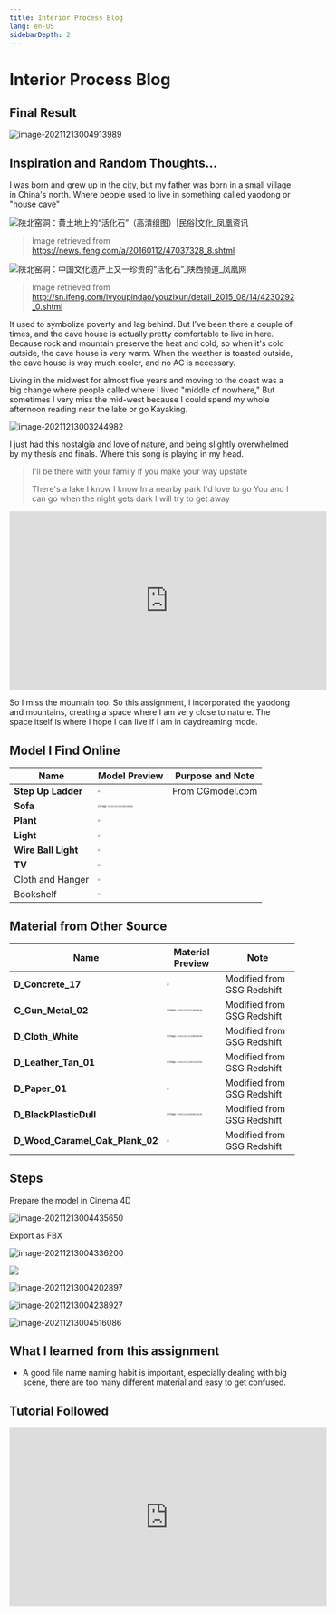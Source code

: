 ```yaml
---
title: Interior Process Blog
lang: en-US
sidebarDepth: 2
---
```


# Interior Process Blog

## Final Result

![image-20211213004913989](https://raw.githubusercontent.com/irwinchyi/imgbed/master/img/image-20211213004913989.png)



## Inspiration and Random Thoughts...

I was born and grew up in the city, but my father was born in a small village in China's north. Where people used to live in something called yaodong or "house cave"

![陕北窑洞：黄土地上的“活化石”（高清组图）|民俗|文化_凤凰资讯](https://raw.githubusercontent.com/irwinchyi/imgbed/master/img/7b6a9778-c8e8-44bc-a859-9ed18a217dbc_size61_w600_h397.jpg)

> Image retrieved from https://news.ifeng.com/a/20160112/47037328_8.shtml



![陕北窑洞：中国文化遗产上又一珍贵的“活化石”_陕西频道_凤凰网](https://raw.githubusercontent.com/irwinchyi/imgbed/master/img/rdn_55cd3ca28c595.jpg)

> Image retrieved from http://sn.ifeng.com/lvyoupindao/youzixun/detail_2015_08/14/4230292_0.shtml



It used to symbolize poverty and lag behind. But I've been there a couple of times, and the cave house is actually pretty comfortable to live in here. Because rock and mountain preserve the heat and cold, so when it's cold outside, the cave house is very warm. When the weather is toasted outside, the cave house is way much cooler, and no AC is necessary. 

Living in the midwest for almost five years and moving to the coast was a big change where people called where I lived "middle of nowhere," But sometimes I very miss the mid-west because I could spend my whole afternoon reading near the lake or go Kayaking. 



![image-20211213003244982](https://raw.githubusercontent.com/irwinchyi/imgbed/master/img/image-20211213003244982.png)

I just had this nostalgia and love of nature, and being slightly overwhelmed by my thesis and finals. Where this song is playing in my head. 

> I'll be there with your family if you make your way upstate
>
> There's a lake I know
> I know
> In a nearby park
> I'd love to go
> You and I can go when the night gets dark
> I will try to get away

<iframe width="560" height="315" src="https://www.youtube.com/embed/xAikd8ADvbc" title="YouTube video player" frameborder="0" allow="accelerometer; autoplay; clipboard-write; encrypted-media; gyroscope; picture-in-picture" allowfullscreen></iframe>



So I miss the mountain too. So this assignment, I incorporated the yaodong and mountains, creating a space where I am very close to nature. The space itself is where I hope I can live if I am in daydreaming mode. 

## Model I Find Online

| Name                | Model Preview                                                | Purpose and Note |
| ------------------- | ------------------------------------------------------------ | ---------------- |
| **Step Up Ladder**  | <img src="https://raw.githubusercontent.com/irwinchyi/imgbed/master/img/20211211132647.png" style="zoom:25%;" /> | From CGmodel.com |
| **Sofa**            | <img src="/Users/wqi/Library/Application Support/typora-user-images/image-20211211134818942.png" alt="image-20211211134818942" style="zoom:25%;" /> |                  |
| **Plant**           | <img src="https://raw.githubusercontent.com/irwinchyi/imgbed/master/img/20211211181035.png" style="zoom:25%;" /> |                  |
| **Light**           | <img src="https://raw.githubusercontent.com/irwinchyi/imgbed/master/img/20211212110902.png" style="zoom:25%;" /> |                  |
| **Wire Ball Light** | <img src="https://raw.githubusercontent.com/irwinchyi/imgbed/master/img/20211212191125.png" style="zoom:25%;" /> |                  |
| **TV**              | **<img src="https://raw.githubusercontent.com/irwinchyi/imgbed/master/img/20211212195720.png" style="zoom:25%;" />** |                  |
| Cloth and Hanger    | <img src="https://raw.githubusercontent.com/irwinchyi/imgbed/master/img/20211212202005.png" style="zoom:25%;" /> |                  |
| Bookshelf           | <img src="https://raw.githubusercontent.com/irwinchyi/imgbed/master/img/20211212215638.png" style="zoom:25%;" /> |                  |



## Material from Other Source

| Name                            | Material Preview                                             | Note                       |
| ------------------------------- | ------------------------------------------------------------ | -------------------------- |
| **D_Concrete_17**               | <img src="https://raw.githubusercontent.com/irwinchyi/imgbed/master/img/20211211131259.png" style="zoom:25%;" /> | Modified from GSG Redshift |
| **C_Gun_Metal_02**              | <img src="/Users/wqi/Library/Application Support/typora-user-images/image-20211211133846524.png" alt="image-20211211133846524" style="zoom:25%;" /> | Modified from GSG Redshift |
| **D_Cloth_White**               | <img src="/Users/wqi/Library/Application Support/typora-user-images/image-20211211134606590.png" alt="image-20211211134606590" style="zoom:25%;" /> | Modified from GSG Redshift |
| **D_Leather_Tan_01**            | <img src="/Users/wqi/Library/Application Support/typora-user-images/image-20211211180144783.png" alt="image-20211211180144783" style="zoom:25%;" /> | Modified from GSG Redshift |
| **D_Paper_01**                  | <img src="https://raw.githubusercontent.com/irwinchyi/imgbed/master/img/20211212194559.png" style="zoom:25%;" /> | Modified from GSG Redshift |
| **D_BlackPlasticDull**          | <img src="/Users/wqi/Library/Application Support/typora-user-images/image-20211212195818020.png" alt="image-20211212195818020" style="zoom:25%;" /> | Modified from GSG Redshift |
| **D_Wood_Caramel_Oak_Plank_02** | <img src="https://raw.githubusercontent.com/irwinchyi/imgbed/master/img/20211212212959.png" style="zoom:25%;" /> | Modified from GSG Redshift |



## Steps

Prepare the model in Cinema 4D



![image-20211213004435650](https://raw.githubusercontent.com/irwinchyi/imgbed/master/img/image-20211213004435650.png)

Export as FBX

![image-20211213004336200](https://raw.githubusercontent.com/irwinchyi/imgbed/master/img/image-20211213004336200.png)

![](https://raw.githubusercontent.com/irwinchyi/imgbed/master/img/20211212224003.png)

![image-20211213004202897](https://raw.githubusercontent.com/irwinchyi/imgbed/master/img/image-20211213004202897.png)

![image-20211213004238927](https://raw.githubusercontent.com/irwinchyi/imgbed/master/img/image-20211213004238927.png)

![image-20211213004516086](https://raw.githubusercontent.com/irwinchyi/imgbed/master/img/image-20211213004516086.png)





## What I learned from this assignment

- A good file name naming habit is important, especially dealing with big scene, there are too many different material and easy to get confused. 





## Tutorial Followed

<iframe width="560" height="315" src="https://www.youtube.com/embed/vntJO3CCqGA" title="YouTube video player" frameborder="0" allow="accelerometer; autoplay; clipboard-write; encrypted-media; gyroscope; picture-in-picture" allowfullscreen></iframe>
